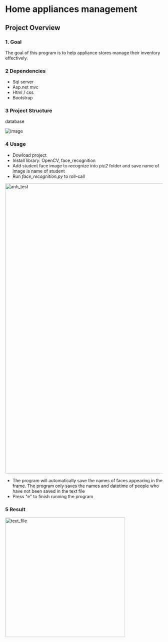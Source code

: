 # Home appliances management

## Project Overview

### 1. Goal

The goal of this program is to help appliance stores manage their inventory effectively.

### 2 Dependencies

* Sql server
* Asp.net mvc
* Html / css
* Bootstrap

### 3 Project Structure

database

![image](https://github.com/user-attachments/assets/809f7d37-3cb9-4d55-835a-c8f7053a8c83)



### 4 Usage

* Dowload project
* Install library: OpenCV, face_recognition
* Add student face image to recognize into *pic2* folder and save name of image is name of student
* Run *face_recognition.py* to roll-call
<img width="929" alt="anh_test" src="https://github.com/n-tan-adonis/roll_call/assets/127659484/2242a627-48ae-448a-9a74-91259ff3d849">

* The program will automatically save the names of faces appearing in the frame. The program only saves the names and datetime of people who have not been saved in the text file
* Press "e" to finish running the program


### 5 Result

<img width="383" alt="text_file" src="https://github.com/n-tan-adonis/roll_call/assets/127659484/1738c616-dd45-44d1-ac20-7756d49478f0">

